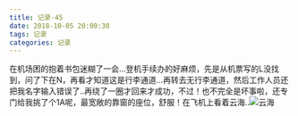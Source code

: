 ```yaml
---
title: 记录-45
date: 2018-10-05 20:00:30
tags: 记录
categories: 记录
---
```

在机场困的抱着书包迷糊了一会...登机手续办的好麻烦，先是从机票写的L没找到，问了下在N，再看才知道这是行李通道...再转去无行李通道，然后工作人员还把我名字输入错误了..再绕了一圈才回来才成功，不过！也不完全是坏事啦，还专门给我挑了个1A呢，最宽敞的靠窗的座位，舒服！在飞机上看着云海..![云海](/img/记录45-1.jpg)